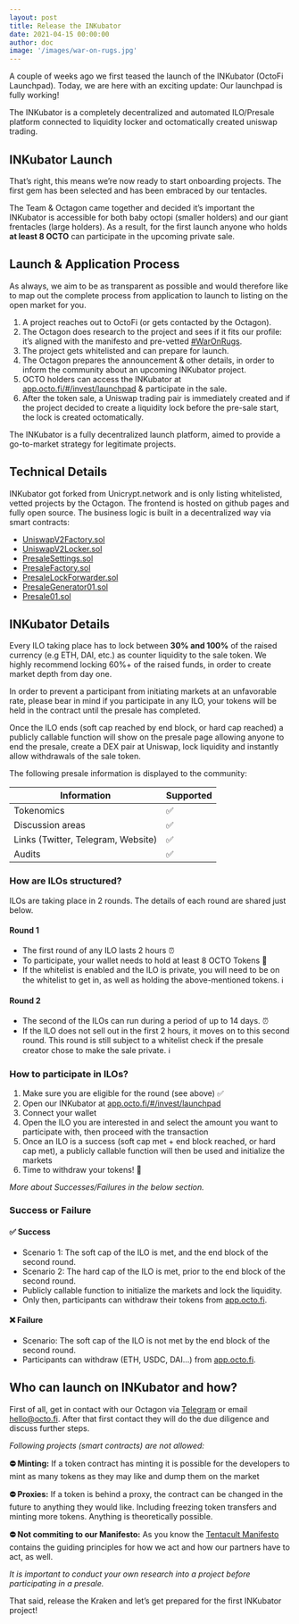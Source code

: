 ```yaml
---
layout: post
title: Release the INKubator
date: 2021-04-15 00:00:00 
author: doc
image: '/images/war-on-rugs.jpg'
---
```


A couple of weeks ago we first teased the launch of the INKubator (OctoFi Launchpad). Today, we are here with an exciting update: Our launchpad is fully working!

The INKubator is a completely decentralized and automated ILO/Presale platform connected to liquidity locker and octomatically created uniswap trading.

## INKubator Launch

That’s right, this means we’re now ready to start onboarding projects. The first gem has been selected and has been embraced by our tentacles.

The Team & Octagon came together and decided it’s important the INKubator is accessible for both baby octopi (smaller holders) and our giant frentacles (large holders). As a result, for the first launch anyone who holds **at least 8 OCTO** can participate in the upcoming private sale.

## Launch & Application Process

As always, we aim to be as transparent as possible and would therefore like to map out the complete process from application to launch to listing on the open market for you.

1. A project reaches out to OctoFi (or gets contacted by the Octagon).
2. The Octagon does research to the project and sees if it fits our profile: it’s aligned with the manifesto and pre-vetted [\#WarOnRugs](https://twitter.com/octofinance/status/1317344191446360064).
3. The project gets whitelisted and can prepare for launch.
4. The Octagon prepares the announcement & other details, in order to inform the community about an upcoming INKubator project.
5. OCTO holders can access the INKubator at [app.octo.fi/#/invest/launchpad](https://app.octo.fi/#/invest/launchpad) & participate in the sale.
6. After the token sale, a Uniswap trading pair is immediately created and if the project decided to create a liquidity lock before the pre-sale start, the lock is created octomatically.

The INKubator is a fully decentralized launch platform, aimed to provide a go-to-market strategy for legitimate projects. 

## Technical Details

INKubator got forked from Unicrypt.network and is only listing whitelisted, vetted projects by the Octagon.
The frontend is hosted on github pages and fully open source. The business logic is built in a decentralized way 
via smart contracts:

-   [UniswapV2Factory.sol](https://etherscan.io/address/0x5654c8bd78546a5f4e12cb7733a7c0036dd3ee39#code)
-   [UniswapV2Locker.sol](https://etherscan.io/address/0xb167addc46b1787c76a2c7511acda2edf07ddfab#code)
-   [PresaleSettings.sol](https://etherscan.io/address/0xd1f0ef21bdf40351c5be3d1d4e1873a6c412bf90#code)
-   [PresaleFactory.sol](https://etherscan.io/address/0x727ee25289f03ceec5fa9ea6dc56386828cbe42b#code)
-   [PresaleLockForwarder.sol](https://etherscan.io/address/0x350d3a912dff76d6903470eba87aaf3a68c7c892#code)
-   [PresaleGenerator01.sol](https://etherscan.io/address/0x9b2a97f5495a66074c3a6b0f4dbfe4ff9c0a78bf#code)
-   [Presale01.sol](https://etherscan.io/address/0x7ed247ee654e686a607a004da814fcea9f5321b7#code)

## INKubator Details

Every ILO taking place has to lock between **30% and 100%** of the raised currency (e.g ETH, DAI, etc.) as counter liquidity to the sale token. We highly recommend locking 60%+ of the raised funds, in order to create market depth from day one.

In order to prevent a participant from initiating markets at an unfavorable rate, please bear in mind if you participate in any ILO, your tokens will be held in the contract until the presale has completed.

Once the ILO ends (soft cap reached by end block, or hard cap reached) a publicly callable function will show on the presale page allowing anyone to end the presale, create a DEX pair at Uniswap, lock liquidity and instantly allow withdrawals of the sale token.

The following presale information is displayed to the community:

| Information | Supported |
|-|-|
| Tokenomics | ✅ |
| Discussion areas | ✅ |
| Links (Twitter, Telegram, Website) | ✅ |
| Audits | ✅ |

### How are ILOs structured?

ILOs are taking place in 2 rounds. The details of each round are shared just below.

#### Round 1

- The first round of any ILO lasts 2 hours ⏰
- To participate, your wallet needs to hold at least 8 OCTO Tokens 👋 
- If the whitelist is enabled and the ILO is private, you will need to be on the whitelist to get in, as well as holding the above-mentioned tokens. ℹ️

#### Round 2

- The second of the ILOs can run during a period of up to 14 days. ⏰
- If the ILO does not sell out in the first 2 hours, it moves on to this second round. This round is still subject to a whitelist check if the presale creator chose to make the sale private. ℹ️

### How to participate in ILOs?

1. Make sure you are eligible for the round (see above) ✅
2. Open our INKubator at [app.octo.fi/#/invest/launchpad](https://app.octo.fi/#/invest/launchpad) 
3. Connect your wallet
4. Open the ILO you are interested in and select the amount you want to participate with, then proceed with the transaction
5. Once an ILO is a success (soft cap met + end block reached, or hard cap met), a publicly callable function will then be used and initialize the markets
6. Time to withdraw your tokens! 🎉

*More about Successes/Failures in the below section.*

### Success or Failure

#### ✅ Success

- Scenario 1: The soft cap of the ILO is met, and the end block of the second round. 
- Scenario 2: The hard cap of the ILO is met, prior to the end block of the second round.
- Publicly callable function to initialize the markets and lock the liquidity.
- Only then, participants can withdraw their tokens from [app.octo.fi](https://app.octo.fi).

#### ❌ Failure 

- Scenario: The soft cap of the ILO is not met by the end block of the second round.
- Participants can withdraw (ETH, USDC, DAI...) from [app.octo.fi](https://app.octo.fi).

## Who can launch on INKubator and how?

First of all, get in contact with our Octagon via [Telegram](https://t.me/OctoFi) or email hello@octo.fi. After that first contact they will do the due diligence and discuss further steps. 

*Following projects (smart contracts) are not allowed:* 

**⛔ Minting:** If a token contract has minting it is possible for the developers to mint as many tokens as they may like and dump them on the market

**⛔ Proxies:** If a token is behind a proxy, the contract can be changed in the future to anything they would like. Including freezing token transfers and minting more tokens. Anything is theoretically possible.

**⛔ Not commiting to our Manifesto:** As you know the [Tentacult Manifesto](https://octo.fi/manifesto) contains the guiding principles for how we act and how our partners have to act, as well.

*It is important to conduct your own research into a project before participating in a presale.*

That said, release the Kraken and let’s get prepared for the first INKubator project!
